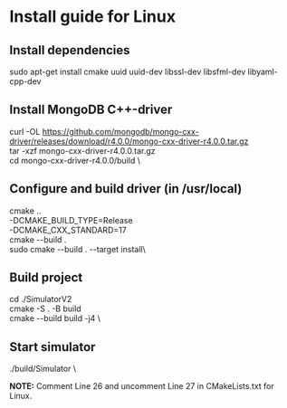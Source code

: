 # Install guide for Linux

## Install dependencies
sudo apt-get install cmake uuid uuid-dev libssl-dev libsfml-dev libyaml-cpp-dev

## Install MongoDB C++-driver
curl -OL https://github.com/mongodb/mongo-cxx-driver/releases/download/r4.0.0/mongo-cxx-driver-r4.0.0.tar.gz \
tar -xzf mongo-cxx-driver-r4.0.0.tar.gz \
cd mongo-cxx-driver-r4.0.0/build \

## Configure and build driver (in /usr/local)
cmake .. \
-DCMAKE_BUILD_TYPE=Release \
-DCMAKE_CXX_STANDARD=17 \
cmake --build . \
sudo cmake --build . --target install\

## Build project
cd ./SimulatorV2 \
cmake -S . -B build \
cmake --build build -j4 \

## Start simulator
./build/Simulator \\

**NOTE:** Comment Line 26 and uncomment Line 27 in CMakeLists.txt for Linux.

